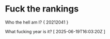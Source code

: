 # Fuck the rankings

Who the hell am I?
{ 20212041 }

What fucking year is it?
[ 2025-06-19T16:03:20Z ]
